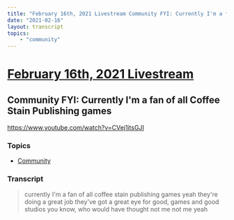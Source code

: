 ```yaml
---
title: "February 16th, 2021 Livestream Community FYI: Currently I'm a fan of all Coffee Stain Publishing games"
date: "2021-02-16"
layout: transcript
topics:
    - "community"
---
```

# [February 16th, 2021 Livestream](../2021-02-16.md)
## Community FYI: Currently I'm a fan of all Coffee Stain Publishing games
https://www.youtube.com/watch?v=CVej1itsGJI

### Topics
* [Community](../topics/community.md)

### Transcript

> currently I'm a fan of all coffee stain publishing games yeah they're doing a great job they've got a great eye for good, games and good studios you know, who would have thought not me not me yeah
